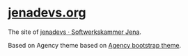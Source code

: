 # [jenadevs.org](http://jenadevs.org)

The site of [jenadevs · Softwerkskammer Jena](https://www.softwerkskammer.org/groups/jena).

Based on Agency theme based on [Agency bootstrap theme](http://startbootstrap.com/templates/agency).


